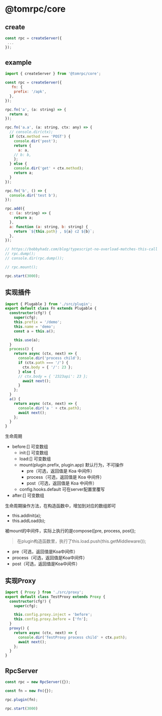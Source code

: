 # @tomrpc/core

## create

```js
const rpc = createServer({
 ...
});

```


## example

```js
import { createServer } from '@tomrpc/core';

const rpc = createServer({
   fn: {
    prefix: '/apk',
  },
});

rpc.fn('a', (a: string) => {
  return a;
});

rpc.fn('a.a', (a: string, ctx: any) => {
  // console.dir(ctx);
  if (ctx.method === 'POST') {
    console.dir('post');
    return {
      a: a,
    // b: b,
    };
  } else {
    console.dir('get' + ctx.method);
    return a;
  }
});

rpc.fn('b', () => {
  console.dir('test b');
});

rpc.add({
  c: (a: string) => {
    return a;
  },
  a: function (a: string, b: string) {
    return `${this.path} , ${a} c2 ${b}`;
  },
});

// https://bobbyhadz.com/blog/typescript-no-overload-matches-this-call
// rpc.dump();
// console.dir(rpc.dump());

// rpc.mount();

rpc.start(3000);
```

## 实现插件

```ts
import { Plugable } from './src/plugin';
export default class Fn extends Plugable {
  constructor(cfg?) {
    super(cfg);
    this.prefix = '/demo';
    this.name = 'demo';
    const a = this.a();

    this.use(a);
  }
  process() {
    return async (ctx, next) => {
      console.dir('process child');
      if (ctx.path === '/') {
        ctx.body = { '/': 23 };
      } else {
      // ctx.body = { '2323api': 23 };
        await next();
      }
    };
  }
  a() {
    return async (ctx, next) => {
      console.dir('a ' + ctx.path);
      await next();
    };
  }
}
```

生命周期

- before:[] 可变数组
  - init:[] 可变数组
  - load:[] 可变数组
  - mount(plugin.prefix, plugin.app) 默认行为，不可操作
    - pre（可选，返回值是 Koa 中间件）
    - process（可选，返回值是 Koa 中间件）
    - post（可选，返回值是 Koa 中间件）
  - config.hooks.default 可在server配置里覆写
- after:[] 可变数组

生命周期操作方法，在构造函数中，增加到对应的数组即可

- this.addInit(a);
- this.addLoad(b);

被mount的中间件，实际上执行的是compose([pre, process, post]);

> 在plugin构造函数里，执行了this.load.push(this.getMiddleware());

- pre（可选，返回值是Koa中间件）
- process（可选，返回值是Koa中间件）
- post（可选，返回值是Koa中间件）

## 实现Proxy

```ts
import { Proxy } from './src/proxy';
export default class TestProxy extends Proxy {
  constructor(cfg?) {
    super(cfg);

    this.config.proxy.inject = 'before';
    this.config.proxy.before = ['fn'];
  }
  proxy() {
    return async (ctx, next) => {
      console.dir('TestProxy process child' + ctx.path);
      await next();
    };
  }
}
```


## RpcServer


```js
const rpc = new RpcServer({});

const fn = new Fn({});

rpc.plugin(fn);

rpc.start(3000)
```
